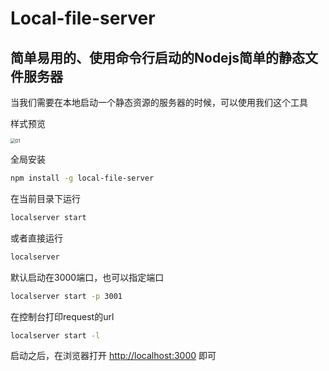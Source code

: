 # Local-file-server
## 简单易用的、使用命令行启动的Nodejs简单的静态文件服务器

当我们需要在本地启动一个静态资源的服务器的时候，可以使用我们这个工具

样式预览

<img src="https://img.yasuotu.com/uploads/2021/09/25/614e9769b51be_614e9769e27eb.png" alt="01" style="zoom:50%;" />

全局安装
```sh
npm install -g local-file-server
```

在当前目录下运行
```bash
localserver start
```
或者直接运行
```bash
localserver
```

默认启动在3000端口，也可以指定端口
```bash
localserver start -p 3001
```
在控制台打印request的url
```bash
localserver start -l
```
启动之后，在浏览器打开 <a href="http://localhost:3000">http://localhost:3000</a> 即可